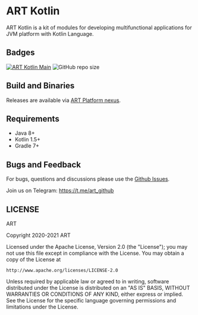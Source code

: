 # ART Kotlin
ART Kotlin is a kit of modules for developing multifunctional applications for JVM platform with Kotlin Language.

## Badges
[![ART Kotlin Main](https://github.com/art-community/art-kotlin/actions/workflows/push-main.yml/badge.svg)](https://github.com/art-community/art-kotlin/actions/workflows/push-main.yml)
![GitHub repo size](https://img.shields.io/github/repo-size/art-community/art-kotlin)

## Build and Binaries
Releases are available via [ART Platform nexus](https://nexus.art-platform.io/repository/art-maven-stable/).

## Requirements
- Java 8+
- Kotlin 1.5+
- Gradle 7+

## Bugs and Feedback
For bugs, questions and discussions please use the [Github Issues](https://github.com/art-community/art-kotlin/issues).

Join us on Telegram: https://t.me/art_github

## LICENSE
ART

Copyright 2020-2021 ART

Licensed under the Apache License, Version 2.0 (the "License");
you may not use this file except in compliance with the License.
You may obtain a copy of the License at

    http://www.apache.org/licenses/LICENSE-2.0

Unless required by applicable law or agreed to in writing, software
distributed under the License is distributed on an "AS IS" BASIS,
WITHOUT WARRANTIES OR CONDITIONS OF ANY KIND, either express or implied.
See the License for the specific language governing permissions and
limitations under the License.
